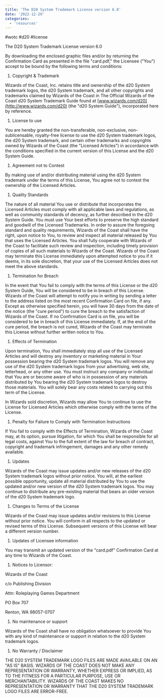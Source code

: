 ```yaml
---
title: 'The D20 System Trademark License version 6.0'
date: '2022-12-29'
categories:
  - 'resources'
---
```


#wotc #d20 #license

The D20 System Trademark License version 6.0

By downloading the enclosed graphic files and/or by returning the Confirmation Card as presented in the file "card.pdf," the Licensee ("You") accept to be bound by the following terms and conditions:

1. Copyright & Trademark

Wizards of the Coast, Inc. retains title and ownership of the d20 System trademark logos, the d20 System trademark, and all other copyrights and trademarks claimed by Wizards of the Coast in The Official Wizards of the Coast d20 System Trademark Guide found at [www.wizards.com/d20](http://www.wizards.com/d20) (the "d20 System Guide"), incorporated here by reference.

1. License to use

You are hereby granted the non-transferable, non-exclusive, non-sublicensable, royalty-free license to use the d20 System trademark logos, the d20 System trademark, and certain other trademarks and copyrights owned by Wizards of the Coast (the "Licensed Articles") in accordance with the conditions specified in the current version of this License and the d20 System Guide.

1. Agreement not to Contest

By making use of and/or distributing material using the d20 System trademark under the terms of this License, You agree not to contest the ownership of the Licensed Articles.

1. Quality Standards

The nature of all material You use or distribute that incorporates the Licensed Articles must comply with all applicable laws and regulations, as well as community standards of decency, as further described in the d20 System Guide. You must use Your best efforts to preserve the high standard and goodwill of the Licensed Trademarks. In order to assure the foregoing standard and quality requirements, Wizards of the Coast shall have the right, upon notice to You, to review and inspect all material released by You that uses the Licensed Articles. You shall fully cooperate with Wizards of the Coast to facilitate such review and inspection, including timely provision of copies of all such materials to Wizards of the Coast. Wizards of the Coast may terminate this License immediately upon attempted notice to you if it deems, in its sole discretion, that your use of the Licensed Articles does not meet the above standards.

1. Termination for Breach

In the event that You fail to comply with the terms of this License or the d20 System Guide, You will be considered to be in breach of this License. Wizards of the Coast will attempt to notify you in writing by sending a letter to the address listed on the most recent Confirmation Card on file, if any. Except as otherwise specified herein, you will have 30 days from the date of the notice (the "cure period") to cure the breach to the satisfaction of Wizards of the Coast. If no Confirmation Card is on file, you will be considered to be in breach of this License immediately. If, at the end of the cure period, the breach is not cured, Wizards of the Coast may terminate this License without further written notice to You.

1. Effects of Termination

Upon termination, You shall immediately stop all use of the Licensed Articles and will destroy any inventory or marketing material in Your possession bearing the d20 System trademark logos. You will remove any use of the d20 System trademark logos from your advertising, web site, letterhead, or any other use. You must instruct any company or individual that You are or become aware of who is in possession of any materials distributed by You bearing the d20 System trademark logos to destroy those materials. You will solely bear any costs related to carrying out this term of the License.

In Wizards sold discretion, Wizards may allow You to continue to use the License for Licensed Articles which otherwise comply with the terms of the License.

1. Penalty for Failure to Comply with Termination Instructions

If You fail to comply with the Effects of Termination, Wizards of the Coast may, at its option, pursue litigation, for which You shall be responsible for all legal costs, against You to the full extent of the law for breach of contract, copyright and trademark infringement, damages and any other remedy available.

1. Updates

Wizards of the Coast may issue updates and/or new releases of the d20 System trademark logos without prior notice. You will, at the earliest possible opportunity, update all material distributed by You to use the updated and/or new version of the d20 System trademark logos. You may continue to distribute any pre-existing material that bears an older version of the d20 System trademark logo.

1. Changes to Terms of the License

Wizards of the Coast may issue updates and/or revisions to this License without prior notice. You will conform in all respects to the updated or revised terms of this License. Subsequent versions of this License will bear a different version number.

1. Updates of Licensee information

You may transmit an updated version of the "card.pdf" Confirmation Card at any time to Wizards of the Coast.

1. Notices to Licensor:

Wizards of the Coast

c/o Publishing Division

Attn: Roleplaying Games Department

PO Box 707

Renton, WA 98057-0707

1. No maintenance or support

Wizards of the Coast shall have no obligation whatsoever to provide You with any kind of maintenance or support in relation to the d20 System trademark logos.

1. No Warranty / Disclaimer

THE D20 SYSTEM TRADEMARK LOGO FILES ARE MADE AVAILABLE ON AN "AS IS" BASIS. WIZARDS OF THE COAST DOES NOT MAKE ANY REPRESENTATION OR WARRANTY, WHETHER EXPRESS OR IMPLIED, AS TO THE FITNESS FOR A PARTICULAR PURPOSE, USE OR MERCHANTABILITY. WIZARDS OF THE COAST MAKES NO REPRESENTATION OR WARRANTY THAT THE D20 SYSTEM TRADEMARK LOGO FILES ARE ERROR-FREE.
